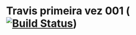 # Travis primeira vez 001 ([![Build Status](https://travis-ci.org/thiagonrodrigues30/travis_primeira_vez.svg?branch=master)](https://travis-ci.org/thiagonrodrigues30/travis_primeira_vez))
